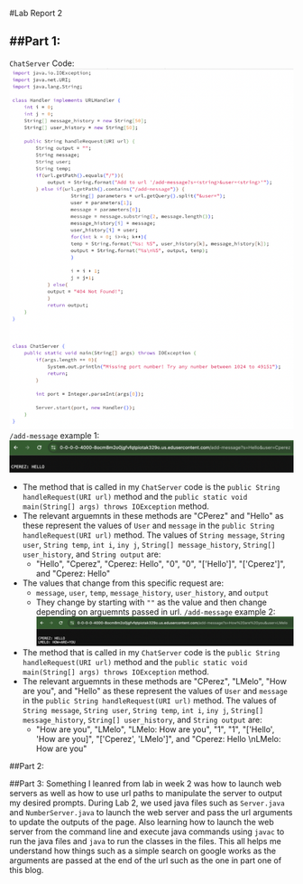 #Lab Report 2

##Part 1:
---
`ChatServer` Code:
![Image](ChatServerCode.png)
`/add-message` example 1:
![Image](ChatServerEx1.png)
* The method that is called in my `ChatServer` code is the `public String handleRequest(URI url)` method and the `public static void main(String[] args) throws IOException` method.
* The relevant arguemnts in these methods are "CPerez" and "Hello" as these represent the values of `User` and `message` in the `public String handleRequest(URI url)` method. The values of `String message`, `String user`, `String temp`, `int i`, `iny j`, `String[] message_history`, `String[] user_history`, and `String output` are:
  - "Hello", "Cperez", "Cperez: Hello", "0", "0", "['Hello']", "['Cperez']", and "Cperez: Hello"
* The values that change from this specific request are:
  - `message`, `user`, `temp`, `message_history`, `user_history`, and `output`
  - They change by starting with `""` as the value and then change depending on arguemnts passed in url.
`/add-message` example 2:
![Image](ChatServerEx2.png)
* The method that is called in my `ChatServer` code is the `public String handleRequest(URI url)` method and the `public static void main(String[] args) throws IOException` method.
* The relevant arguemnts in these methods are "CPerez", "LMelo", "How are you", and "Hello" as these represent the values of `User` and `message` in the `public String handleRequest(URI url)` method. The values of `String message`, `String user`, `String temp`, `int i`, `iny j`, `String[] message_history`, `String[] user_history`, and `String output` are:
  - "How are you", "LMelo", "LMelo: How are you", "1", "1", "['Hello', 'How are you]", "['Cperez', 'LMelo']", and "Cperez: Hello \nLMelo: How are you"

##Part 2:

##Part 3: Something I leanred from lab in week 2 was how to launch web servers as well as how to use url paths to manipulate the server to output my desired prompts. During Lab 2, we used java files such as `Server.java` and `NumberServer.java` to launch the web server and pass the url arguments to update the outputs of the page. Also learning how to launch the web server from the command line and execute java commands using `javac` to run the java files and `java` to run the classes in the files. This all helps me understand how things such as a simple search on google works as the arguments are passed at the end of the url such as the one in part one of this blog. 

